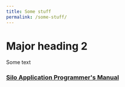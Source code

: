 ```yaml
---
title: Some stuff
permalink: /some-stuff/
---
```

# Major heading 2

Some text

### [Silo Application Programmer's Manual](https://silo.readthedocs.io)
